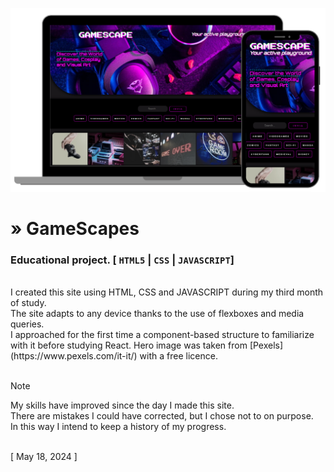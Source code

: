 ![Preview](/assets/github_md_preview.png)

# » GameScapes 
### Educational project. [ `HTML5` | `CSS` | `JAVASCRIPT`]

<br>
I created this site using HTML, CSS and JAVASCRIPT during my third month of study.<br>
The site adapts to any device thanks to the use of flexboxes and media queries.<br>
I approached for the first time a component-based structure to familiarize with it before studying React.
Hero image was taken from [Pexels](https://www.pexels.com/it-it/) with a free licence.<br>
<br>

> [!NOTE] 
> My skills have improved since the day I made this site.<br>
> There are mistakes I could have corrected, but I chose not to on purpose.<br>
> In this way I intend to keep a history of my progress.<br>
<br>
[ May 18, 2024 ]
